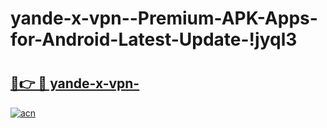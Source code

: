 # yande-x-vpn--Premium-APK-Apps-for-Android-Latest-Update-!jyql3

# <h2><a href="https://hnsyjh.esa.edu.pl?title=yande-x-vpn-&ref=jyql3">🔗👉 🔴 yande-x-vpn-</a></h2>

[![acn](https://github.com/user-attachments/assets/0f9c940e-d8b0-45ae-aac7-cd30a18b3e1c)](https://hnsyjh.esa.edu.pl?title=yande-x-vpn-&ref=jyql3)

